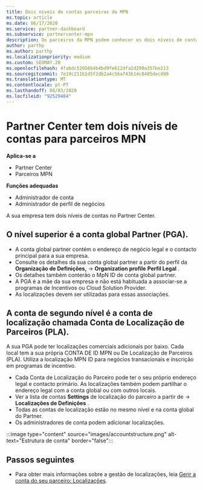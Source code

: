 ```yaml
---
title: Dois níveis de contas parceiras da MPN
ms.topic: article
ms.date: 06/17/2020
ms.service: partner-dashboard
ms.subservice: partnercenter-mpn
description: Os parceiros da MPN podem conhecer os dois níveis de contas no Partner Center, na Conta Global de Parceiros (PGA) e na Conta de Localização de Parceiros (PLA).
author: parthp
ms.author: parthp
ms.localizationpriority: medium
ms.custom: SEOMAY.20
ms.openlocfilehash: 4fabdc52056b4b4bd9fe612dfa2d299a357be213
ms.sourcegitcommit: 7e19c211b1d5f2db2a4c56a743b14c8485decd99
ms.translationtype: MT
ms.contentlocale: pt-PT
ms.lasthandoff: 08/03/2020
ms.locfileid: "92529404"
---
```

# <a name="partner-center-has-two-levels-of-accounts-for-mpn-partners"></a>Partner Center tem dois níveis de contas para parceiros MPN

**Aplica-se a**

- Partner Center
- Parceiros MPN

**Funções adequadas**

- Administrador de conta
- Administrador de perfil de negócios


A sua empresa tem dois níveis de contas no Partner Center.

## <a name="the-top-level-is-the-partner-global-account-pga"></a>O nível superior é a conta global Partner (PGA).

- A conta global partner contém o endereço de negócio legal e o contacto principal para a sua empresa. 
- Consulte os detalhes da sua conta global partner a partir do perfil da **Organização de Definições,**  ->  **Organization profile** **Perfil Legal** .
- Os detalhes também conterão o MpN ID de conta global partner. 
- A PGA é a mãe da sua empresa e não está habituada a associar-se a programas de Incentivos ou Cloud Solution Provider. 
- As localizações devem ser utilizadas para essas associações.

## <a name="the-second-level-account-is-the-location-account-called-partner-location-account-pla"></a>A conta de segundo nível é a conta de localização chamada Conta de Localização de Parceiros (PLA).

A sua PGA pode ter localizações comerciais adicionais por baixo. Cada local tem a sua própria CONTA DE ID MPN ou De Localização de Parceiros (PLA). Utiliza a localização MPN ID para negócios transacionais e inscrição em programas de incentivo.

- Cada Conta de Localização do Parceiro pode ter o seu próprio endereço legal e contacto primário. As localizações também podem partilhar o endereço legal com a conta global ou com outros locais.
- Ver a lista de contas **Settings** de localização do parceiro a partir de  ->  **Localizações de Definições** .
- Todas as contas de localização estão no mesmo nível e na conta global do Partner.
- Os administradores de conta podem adicionar localizações.

:::image type="content" source="images/accountstructure.png" alt-text="Estrutura de conta" border="false":::

## <a name="next-steps"></a>Passos seguintes

- Para obter mais informações sobre a gestão de localizações, leia [Gerir a conta do seu parceiro: Localizações](manage-locations.md).
